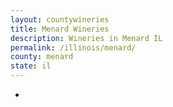 ```yaml
---
layout: countywineries
title: Menard Wineries
description: Wineries in Menard IL
permalink: /illinois/menard/
county: menard
state: il
---
```

-
